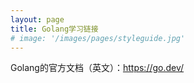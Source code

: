 ```yaml
---
layout: page
title: Golang学习链接
# image: '/images/pages/styleguide.jpg'
---
```


Golang的官方文档（英文）：https://go.dev/

